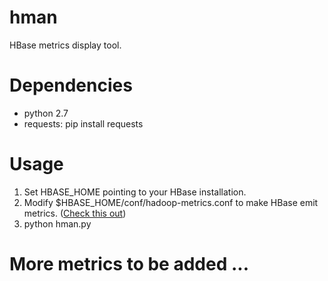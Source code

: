 hman
====

HBase metrics display tool.

Dependencies
============
+ python 2.7
+ requests: pip install requests

Usage
=====
1. Set HBASE_HOME pointing to your HBase installation.
2. Modify $HBASE_HOME/conf/hadoop-metrics.conf to make HBase emit metrics. ([Check this out](http://hbase.apache.org/metrics.html))
3. python hman.py

More metrics to be added ...
============================
